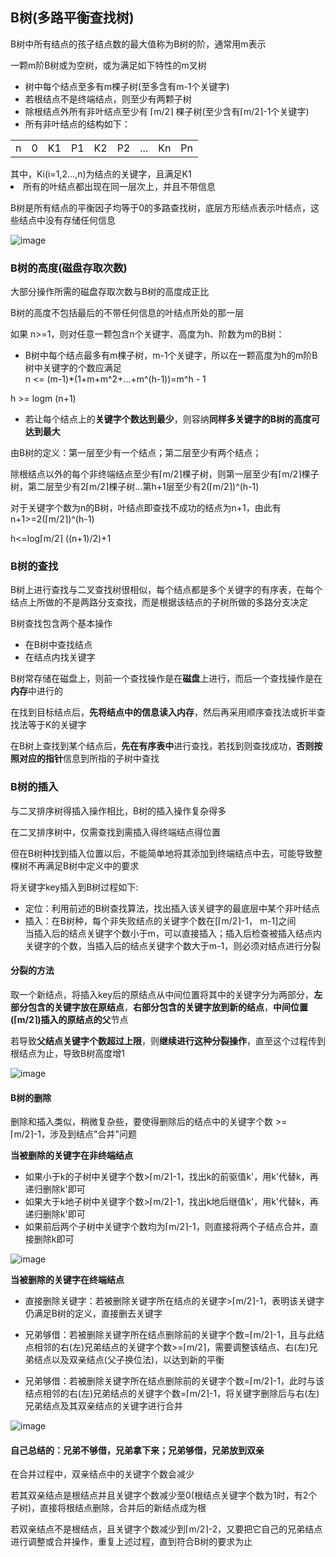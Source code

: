 ## B树(多路平衡查找树)

B树中所有结点的孩子结点数的最大值称为B树的阶，通常用m表示

一颗m阶B树或为空树，或为满足如下特性的m叉树

- 树中每个结点至多有m棵子树(至多含有m-1个关键字)
- 若根结点不是终端结点，则至少有两颗子树
- 除根结点外所有非叶结点至少有 ⌈m/2⌉ 棵子树(至少含有⌈m/2⌉-1个关键字)
- 所有非叶结点的结构如下：

<table>
<tr>
	<td>n</td>
	<td>0</td>
	<td>K1</td>
	<td>P1</td>
	<td>K2</td>
	<td>P2</td>
	<td>...</td>
	<td>Kn</td>
	<td>Pn</td>
</tr>
</table>
其中，Ki(i=1,2...,n)为结点的关键字，且满足K1<K2<...<Kn；Pi(i=0,1,...,n)为指向子树根结点的指针，且指针Pi-1所指子树中所有结点的关键字均小于Ki，Pi所指子树中所有结点的关键字均大于Ki，n(⌈m/2⌉-1<=n<=m-1)

- 所有的叶结点都出现在同一层次上，并且不带信息

B树是所有结点的平衡因子均等于0的多路查找树，底层方形结点表示叶结点，这些结点中没有存储任何信息

![image](https://github.com/YC-L/Postgraduate-examination/blob/DataStructure/imgs/B-tree.png)


### B树的高度(磁盘存取次数)

大部分操作所需的磁盘存取次数与B树的高度成正比

B树的高度不包括最后的不带任何信息的叶结点所处的那一层

如果 n>=1，则对任意一颗包含n个关键字、高度为h、阶数为m的B树：

- B树中每个结点最多有m棵子树，m-1个关键字，所以在一颗高度为h的m阶B树中关键字的个数应满足
</br> n <= (m-1)*(1+m+m^2+...+m^(h-1))=m^h - 1

h >= logm (n+1)

- 若让每个结点上的**关键字个数达到最少**，则容纳**同样多关键字的B树的高度可达到最大**

由B树的定义：第一层至少有一个结点；第二层至少有两个结点；

除根结点以外的每个非终端结点至少有⌈m/2⌉棵子树，则第一层至少有⌈m/2⌉棵子树，第二层至少有2⌈m/2⌉棵子树...第h+1层至少有2(⌈m/2⌉)^(h-1)

对于关键字个数为n的B树，叶结点即查找不成功的结点为n+1，由此有n+1>=2(⌈m/2⌉)^(h-1)

h<=log⌈m/2⌉ ((n+1)/2)+1

### B树的查找

B树上进行查找与二叉查找树很相似，每个结点都是多个关键字的有序表，在每个结点上所做的不是两路分支查找，而是根据该结点的子树所做的多路分支决定

B树查找包含两个基本操作

- 在B树中查找结点
- 在结点内找关键字

B树常存储在磁盘上，则前一个查找操作是在**磁盘**上进行，而后一个查找操作是在**内存**中进行的

在找到目标结点后，**先将结点中的信息读入内存**，然后再采用顺序查找法或折半查找法等于K的关键字

在B树上查找到某个结点后，**先在有序表中**进行查找，若找到则查找成功，**否则按照对应的指针**信息到所指的子树中查找

### B树的插入

与二叉排序树得插入操作相比，B树的插入操作复杂得多

在二叉排序树中，仅需查找到需插入得终端结点得位置

但在B树种找到插入位置以后，不能简单地将其添加到终端结点中去，可能导致整棵树不再满足B树中定义中的要求

将关键字key插入到B树过程如下:

- 定位：利用前述的B树查找算法，找出插入该关键字的最底层中某个非叶结点
- 插入：在B树种，每个非失败结点的关键字个数在[⌈m/2⌉-1， m-1]之间
</br>当插入后的结点关键字个数小于m，可以直接插入；插入后检查被插入结点内关键字的个数，当插入后的结点关键字个数大于m-1，则必须对结点进行分裂

#### 分裂的方法

取一个新结点，将插入key后的原结点从中间位置将其中的关键字分为两部分，**左部分包含的关键字放在原结点**，**右部分包含的关键字放到新的结点**，**中间位置(⌈m/2⌉)插入的原结点的父**节点

若导致**父结点关键字个数超过上限**，则**继续进行这种分裂操作**，直至这个过程传到根结点为止，导致B树高度增1

![image](https://github.com/YC-L/Postgraduate-examination/blob/DataStructure/imgs/Node-splitting.png)

#### B树的删除

删除和插入类似，稍微复杂些，要使得删除后的结点中的关键字个数 >= ⌈m/2⌉-1，涉及到结点"合并"问题

**当被删除的关键字在非终端结点**

- 如果小于k的子树中关键字个数>⌈m/2⌉-1，找出k的前驱值k'，用k'代替k，再递归删除k'即可
- 如果大于k地子树中关键字个数>⌈m/2⌉-1，找出k地后继值k'，用k'代替k，再递归删除k'即可
- 如果前后两个子树中关键字个数均为⌈m/2⌉-1，则直接将两个子结点合并，直接删除k即可

![image](https://github.com/YC-L/Postgraduate-examination/blob/DataStructure/imgs/B-tree-deletion.png)

**当被删除的关键字在终端结点**


- 直接删除关键字：若被删除关键字所在结点的关键字>⌈m/2⌉-1，表明该关键字仍满足B树的定义，直接删去关键字
- 兄弟够借：若被删除关键字所在结点删除前的关键字个数=⌈m/2⌉-1，且与此结点相邻的右(左)兄弟结点的关键字个数>=⌈m/2⌉，需要调整该结点、右(左)兄弟结点以及双亲结点(父子换位法)，以达到新的平衡

- 兄弟够借：若被删除关键字所在结点删除前的关键字个数=⌈m/2⌉-1，此时与该结点相邻的右(左)兄弟结点的关键字个数=⌈m/2⌉-1，将关键字删除后与右(左)兄弟结点及其双亲结点的关键字进行合并

![image](https://github.com/YC-L/Postgraduate-examination/blob/DataStructure/imgs/B-tree-deletion-on-node.png)

#### 自己总结的：兄弟不够借，兄弟拿下来；兄弟够借，兄弟放到双亲

在合并过程中，双亲结点中的关键字个数会减少

若其双亲结点是根结点并且关键字个数减少至0(根结点关键字个数为1时，有2个子树)，直接将根结点删除，合并后的新结点成为根

若双亲结点不是根结点，且关键字个数减少到⌈m/2⌉-2，又要把它自己的兄弟结点进行调整或合并操作，重复上述过程，直到符合B树的要求为止








